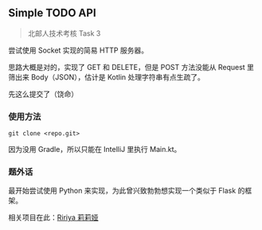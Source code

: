 ## Simple TODO API

>北邮人技术考核 Task 3

尝试使用 Socket 实现的简易 HTTP 服务器。

思路大概是对的，实现了 GET 和 DELETE，但是 POST 方法没能从 Request 里筛出来 Body（JSON），估计是 Kotlin 处理字符串有点生疏了。

先这么提交了（饶命）

### 使用方法

```
git clone <repo.git>
```
因为没用 Gradle，所以只能在 IntelliJ 里执行 Main.kt。

### 题外话

最开始尝试使用 Python 来实现，为此曾兴致勃勃想实现一个类似于 Flask 的框架。

相关项目在此：[Ririya 莉莉娅](https://github.com/Kyocius/Ririya)